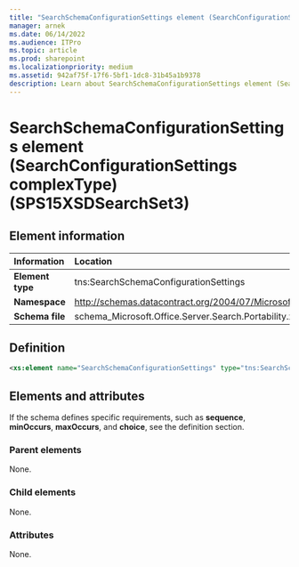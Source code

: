 ```yaml
---
title: "SearchSchemaConfigurationSettings element (SearchConfigurationSettings complexType) (SPS15XSDSearchSet3)"
manager: arnek
ms.date: 06/14/2022
ms.audience: ITPro
ms.topic: article
ms.prod: sharepoint
ms.localizationpriority: medium
ms.assetid: 942af75f-17f6-5bf1-1dc8-31b45a1b9378
description: Learn about SearchSchemaConfigurationSettings element (SearchConfigurationSettings complexType) (SPS15XSDSearchSet3).
---
```


# SearchSchemaConfigurationSettings element (SearchConfigurationSettings complexType) (SPS15XSDSearchSet3)

 
  
## Element information

|Information|Location|
|:-----|:-----|
|**Element type** |tns:SearchSchemaConfigurationSettings   |
|**Namespace**  |http://schemas.datacontract.org/2004/07/Microsoft.Office.Server.Search.Portability   |
|**Schema file**  |schema_Microsoft.Office.Server.Search.Portability.xsd   |
   
## Definition

```XML
<xs:element name="SearchSchemaConfigurationSettings" type="tns:SearchSchemaConfigurationSettings" minOccurs="0"></xs:element>

```

## Elements and attributes

If the schema defines specific requirements, such as **sequence**, **minOccurs**, **maxOccurs**, and **choice**, see the definition section. 
  
### Parent elements

None.
  
### Child elements

None.
  
### Attributes

None.
  

